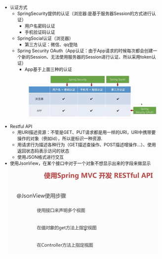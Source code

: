 * 认证方式
    * SpringSecurity提供的认证（浏览器:是基于服务器Session的方式进行认证）   
        * 用户名密码认证 
        * 手机验证码认证
    * SpringSocial认证（浏览器）
        * 第三方认证：微信、qq登陆
    * Spring Security OAuth（App认证：由于App请求的时候每次都会创建一个新的Session、无法使用服务器的Session进行认证、所以采用token认证）
        * App基于上面三种的认证
![image](../img/OAuth.jpg)
* Restful API
    * 用URI描述资源：不管是GET、PUT请求都是用一样的URI，URI中携带要操作的对象（例如id），所以是标识一种资源.
    * 用请求行为描述各种行为（GET描述查操作、POST描述增操作...）、使用返回状态码表示访问的状态
    * 使用JSON格式进行交互
* 使用JsonView，在某个接口中对于一个对象不想显示出来的字段来做显示
![image](../img/JsonView.jpg)
